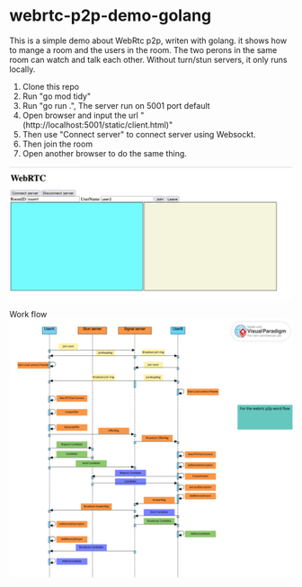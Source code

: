 # webrtc-p2p-demo-golang

This is a simple demo about WebRtc p2p, writen with golang. it shows how to mange a room and the users in the room. The two perons in the same room can watch and talk each other.  Without turn/stun servers, it only runs locally.

1. Clone this repo
2. Run "go mod tidy"
3. Run "go run .", The server run on 5001 port default
4. Open browser and input the url "(http://localhost:5001/static/client.html)"
5. Then use "Connect server" to connect server using Websockt.
6. Then join the room
7. Open another browser to do the same thing.
    
![demo](./static/demo.png "demo")

Work flow 
![Work flow](./static/workflow.png "Work flow ")
